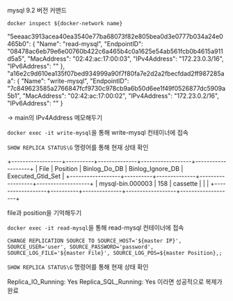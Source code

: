 mysql 9.2 버전 커맨드

`docker inspect ${docker-network name}`

"5eeaac3913acea40ea3540e77ba68073f82e805bea0d3e0777b034a24e0465b0": {
    "Name": "read-mysql",
    "EndpointID": "08478ac6eb79e6e00760b422c6a465b4c0a1625e54ab561fcb0b4615a911d5a5",
    "MacAddress": "02:42:ac:17:00:03",
    "IPv4Address": "172.23.0.3/16",
    "IPv6Address": ""
},
"a16e2c9d610ea135f07bed934999a90f7f80fa7e2d2a2fbecfdad2ff987285aa": {
    "Name": "write-mysql",
    "EndpointID": "7c849623585a2766847fcf9730c978cb9a6b50d6ee1f49f0526877dc5909a5b1",
    "MacAddress": "02:42:ac:17:00:02",
    "IPv4Address": "172.23.0.2/16",
    "IPv6Address": ""
}

-> main의 IPv4Address 메모해두기

`docker exec -it write-mysql`을 통해 write-mysql 컨테이너에 접속

`SHOW REPLICA STATUS\G` 명령어를 통해 현재 상태 확인

+------------------+----------+--------------+------------------+-------------------+
| File             | Position | Binlog_Do_DB | Binlog_Ignore_DB | Executed_Gtid_Set |
+------------------+----------+--------------+------------------+-------------------+
| mysql-bin.000003 |      158 | cassette     |                  |                   |
+------------------+----------+--------------+------------------+-------------------+

file과 position을 기억해두기

`docker exec -it read-mysql`을 통해 read-mysql 컨테이너에 접속

`CHANGE REPLICATION SOURCE TO
SOURCE_HOST='${master IP}',
SOURCE_USER='user',
SOURCE_PASSWORD='password',
SOURCE_LOG_FILE='${master File}',
SOURCE_LOG_POS=${master Position},;
`

`SHOW REPLICA STATUS\G` 명령어를 통해 현재 상태 확인

Replica_IO_Running: Yes
Replica_SQL_Running: Yes
이라면 성공적으로 복제가 완료


